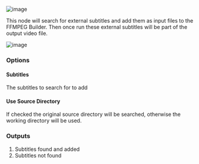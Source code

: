 ![image](https://user-images.githubusercontent.com/958400/167319466-3d4ca040-29b7-457b-ad80-806ba14411af.png)


This node will search for external subtitles and add them as input files to the FFMPEG Builder.  Then once run these external subtitles will be part of the output video file.

![image](https://user-images.githubusercontent.com/958400/167319446-523eb0a4-88be-4526-9d98-eb998edf9e46.png)


### Options
#### Subtitles
The subtitles to search for to add

#### Use Source Directory
If checked the original source directory will be searched, otherwise the working directory will be used.


### Outputs
1. Subtitles found and added
2. Subtitles not found
